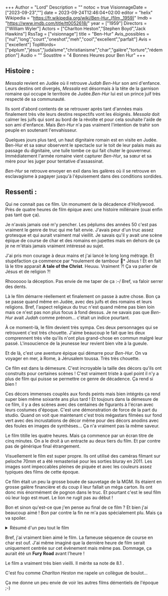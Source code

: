 +++
Author = "Lord"
Description = ""
notoc = true
VisionnageDate = ["2023-09-23",""]
date = 2023-09-24T12:46:04+02:00
editor = "helix"
Wikipedia = "https://fr.wikipedia.org/wiki/Ben-Hur_(film,_1959)"
Imdb = "https://www.imdb.com/title/tt0052618/"
year = ["1959"]
Directors = ["William Wyler"]
Actors = ["Charlton Heston","Stephen Boyd","Jack Hawkins"]
RssTag = ["visionnage"]
title = "Ben-Hur"
Avis_possibles = ["nul","long","court","oneshot","meh","cool","excellent","parfait"]
Avis = ["excellent"] 
TopWords=["péplum","jésus","judaïsme","christianisme","char","galère","torture","rédemption"]
Audio = ""
Soustitre = "4 Bonnes Heures pour Ben Hur"
+++
## Histoire : 
*Messala* revient en Judée où il retrouve *Judah Ben-Hur* son ami d'enfance.
Leurs destins ont divergés, *Messala* est désormais à la tête de la garnison romaine qui occupe le territoire de Judée.*Ben-Hur* lui est un prince juif très respecté de sa communauté.

Ils sont d'abord contents de se retrouver après tant d'années mais finalement très vite leurs destins respectifs vont les éloignés.
*Messala* doit calmer les juifs qui sont au bord de la révolte et pour cela souhaite l'aide de son ami d'enfance.
Mais *Ben-Hur* n'a pas vraiment l'intention de trahir son peuple en soutenant l'envahisseur.

Quelques jours plus tard, un haut dignitaire romain est en visite en Judée.
Ben-Hur et sa sœur observent le spectacle sur le toit de leur palais mais au passage du dignitaire, une tuile tombe ce qui fait chuter le gouverneur.
Immédiatement l'armée romaine vient capturer *Ben-Hur*, sa sœur et sa mère pour les juger pour tentative d'assassinat.

*Ben-Hur* se retrouve envoyer en exil dans les galères où il se retrouve en esclavagisme à pagayer jusqu'à l'épuisement dans des conditions sordides.

## Ressenti :
Qui ne connait pas ce film.
Un monument de la décadence d'Hollywood.
Près de quatre heures de film épique avec une histoire millénaire (ouai enfin pas tant que ça).

Je n'avais jamais osé m'y pencher.
Les péplums des années 50 c'est pas vraiment le genre de truc qui me fait envie.
J'avais peur d'un truc assez grotesque et qui aurait vraiment mal vieillit.
Je savais qu'il y avait une scène épique de course de char et des romains en jupettes mais en dehors de ça je ne m'étais jamais vraiment intéressé au sujet.

J'ai pris mon courage à deux mains et j'ai lancé le long long métrage.
Et stupéfaction ça commence par \*roulement de tambour 🥁\* Jésus !
Et en fait là le titre apparait **A tale of the Christ**.
Heuuu.
Vraiment ?!
Ça va parler de Jésus et de religion ?!

Rhoooooo la déception.
Pas envie de me taper de ça :-/
Bref, va faloir serrer des dents.

Là le film démarre réellement et finalement on passe à autre chose.
Bon ça se passe quand même en Judée, avec des juifs et des romains et leurs religions.
Bref, l'aspect religieux du truc n'est quand même pas bien loin mais ce n'est pas non plus focus à fond dessus.
Je ne savais pas que *Ben-Hur* avait *Judah* comme prénom… c'était un indice pourtant.

À ce moment-là, le film devient très sympa.
Ces deux personnages qui se retrouvent c'est très chouette.
J'aime beaucoup le fait que les deux comprennent très vite qu'ils n'ont plus grand-chose en commun malgré leur passé.
L'insoucience de la jeunesse leur revient bien vite à la gueule.

Et de là, c'est une aventure épique qui démarre pour *Ben-Hur*.
On va voyager en mer, à Rome, à Jérusalem toussa.
Très très chouette.

Ce film est dans la démesure.
C'est incroyable la taille des décors qu'ils ont construits pour certaines scènes !
C'est vraiment triste à quel point il n'y a plus de film qui puisse se permettre ce genre de décadence.
Ça rend si bien !

Ces décors immenses couplés aux fonds peints mais bien intégrés ça rend super bien même soixante ans plus tard !
Et toujours dans la démesure de ce film, il y a des scènes avec des centaines de figurants à l'écran avec leurs costumes d'époque.
C'est une démonstration de force de la part du studio.
Quand on voit que maintenant c'est trois mégastars filmées sur fond vert avec des incrustations de décor même pour des décors anodins avec des foules en images de synthèses…
Ça n'a vraiment pas la même saveur.

Le film titille les quatre heures.
Mais ça commence par un écran titre de cinq minutes.
On a le droit à un entracte au deux tiers du film.
Et par contre pas de générique final étrangement.

Visuellement le film est super propre.
Ils ont utilisé des caméras filmant sur peloche 70mm et a été remasterisé pour les sorties bluray en 2011.
Les images sont impeccables pleines de piquée et avec les couleurs assez typiques des films de cette époque.

Ce film était un peu la grosse bouée de sauvetage de la MGM.
Ils étaient en grosse galère financière et du coup il leur fallait un méga carton.
Ils ont donc mis énormément de pognon dans le truc.
Et pourtant c'est le seul film où leur logo est muet.
Le lion ne rugit pas au début !

Bon et sinon qu'est-ce que j'en pense au final de ce film ?
Et bien j'ai beaucoup aimé !
Bon par contre la fin ne m'a pas spécialement plu.
Mais ça va spoiler.

<details><summary>Résumé d'un peu tout le film</summary>

Tout début on a un intermède sur la naissance de Jésus toussa.

Ensuite ellipse et on découvre *Ben-Hur* et *Messala*.
Comme raconté tout à l'heure, *Ben-hur* se retrouve exilé pour avoir attenté à la vie du gouverneur (il n'est pas coupable mais bon dura lex sed lex).

Il se retrouve donc galérien mais son tempérament est remarqué par *Valerius Gratus* qui est le plus haut gradé du secteur.
Alors qu'ils sont à deux doigts de s'attaquer à la flotte ennemie et que tous les esclaves sont attachés au bateau, *Valerius* ordonne que *Ben-Hur*, lui, ne soit pas attaché.

Alors que leur embarcation prend cher, *Ben-Hur* en profite pour monter sur le pont et choisit de protéger à distance *Valerius Gratus* et même de le sauver lorsque ce dernier tombe à l'eau avec son armure.
Ils dérivent tous deux sur des débris et finissent au bout d'un long moment par être repêché par un bateau de la flotte romaine.
Ils apprennent que malgré leur mésaventure, cette bataille est une franche victoire pour l'armée romaine.

*Valerius* est reconnaissant du geste de *Ben-Hur* et décide de le prendre sous son aile une fois retourné à Rome.
Leur relation est si forte que *Valerius* voit en *Ben-Hur* un fils perdu et décide de l'adopter.
Ce dernier devient donc fils d'un très haut dignitaire romain et gagne donc de sacré galons.

Après quelque temps, il décide de retourner en Judée.
Il souhaite toujours sauver sa sœur et sa mère enfermées en même temps que lui.

Sur le chemin du retour il rencontre un cheik local avec qui il se lie un peu d'amitié.
Ce dernier est un féru de courses en char et découvre que *Ben-Hur* a été un excellent pilote de char durant son séjour romain.
À eux deux ils veulent défier le champion de Judée qui n'est autre que *Messala* (l'ami d'enfance de *Ben-Hur* qui est en grande partie responsable de son destin malheureux).

La course a lieu et c'est un triomphe pour *Ben-Hur* qui malgré la fourberie de *Messala* parvient à terminer premier alors que *Messala* a un accident particulièrement violent.
Dans un dernier souffle, *Messala* indique à *Ben-Hur* que sa sœur et sa mère sont désormais lépreuses et qu'elles sont parquées dans la vallée des lépreux.

Dévasté, *Ben-Hur* apprend qu'une personne serait à même de les guérir.
D'abord réticent, il finit par décider de les amener toutes les deux à Jérusalem auprès de cette personne mystérieuse.
À leur arrivée, ils apprennent que le guérisseur mystérieux vient d'être condamné à mort.

Les femmes rebroussent chemin pendant que *Ben-Hur*, lui, souhaite rester auprès de *Jésus* (et oui encore lui…) sur sa croix.
Mais alors que ce dernier crève, un immense orage éclate et le sang du gars se retrouve mêlé à la pluie qui ruisselle.
Ça ruisselle tellement que ça finit jusque dans la grotte où s'abritaient les femmes.
Et alors que l'orage se dissipe, on s'aperçoit qu'elles sont miraculeusement guéries.

----------------

On a donc le début du film sur *Jésus* et la fin également sur lui.
Et je trouve ça assez dispensable.
Ça aurait pu être un très bon film sans son intervention.

Je vois pas l'intéret de rajouter cet arc, il y avait suffisamment d'histoire, de rebondissement et compagnie.
C'était déjà une sacrée épopée assez réaliste mais là on rajoute du fantastique tout cela pour nous caser ce *Jésus*…
Comme s'il n'y avait pas suffisamment d'autres occasions d'en parler ailleurs, il faut qu'il vienne tenter de voler la vedette dans ce film.

Ils ont même pas eu le courage de faire parler le type en plus.
Ni même de nous montrer sa tronche.
Il n'est montré que de loin, de dos ou bien avec le visage dans le noir.
Ça donne un ptit côté mystique, cela dit.

</details>

Bref, j'ai vraiment bien aimé le film.
La fameuse séquence de course en char est ouf.
J'ai même imaginé que la dernière heure de film serait uniquement centrée sur cet évènement mais même pas.
Dommage, ça aurait été un **Fury Road** avant l'heure !

Le film a vraiment très bien vieilli.
Il mérite sa note de 8.1 .

C'est fou comme *Charlton Heston* me rapele un collègue de boulot…

Ça me donne un peu envie de voir les autres films démentiels de l'époque ;-)
